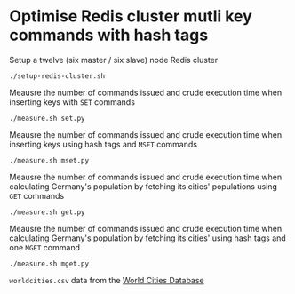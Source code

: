 # Optimise Redis cluster mutli key commands with hash tags

Setup a twelve (six master / six slave) node Redis cluster

```
./setup-redis-cluster.sh
```

Meausre the number of commands issued and crude execution time when inserting keys with `SET` commands

```
./measure.sh set.py
```

Meausre the number of commands issued and crude execution time when inserting keys using hash tags and `MSET` commands

```
./measure.sh mset.py
```

Meausre the number of commands issued and crude execution time when calculating Germany's population by fetching its cities' populations using `GET` commands

```
./measure.sh get.py
```

Meausre the number of commands issued and crude execution time when calculating Germany's population by fetching its cities' using hash tags and one `MGET` command

```
./measure.sh mget.py
```

`worldcities.csv` data from the [World Cities Database](https://simplemaps.com/data/world-cities)